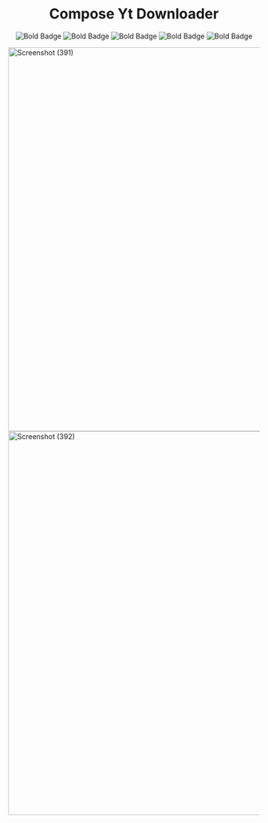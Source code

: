 <h1 align="center">Compose Yt Downloader</h1>
<p align="center">
  <img src="https://img.shields.io/badge/Search-red?style=for-the-badge" alt="Bold Badge">
  <img src="https://img.shields.io/badge/Download-red?style=for-the-badge" alt="Bold Badge">
  <img src="https://img.shields.io/badge/Mux-red?style=for-the-badge" alt="Bold Badge">
  <img src="https://img.shields.io/badge/Play-red?style=for-the-badge" alt="Bold Badge">
  <img src="https://img.shields.io/badge/VerticalTabs-red?style=for-the-badge" alt="Bold Badge">
</p>

<img width="1024" height="768" alt="Screenshot (391)" src="https://github.com/user-attachments/assets/aa27d6bf-3911-47bb-9592-a4fbea503aec" />
<img width="1024" height="768" alt="Screenshot (392)" src="https://github.com/user-attachments/assets/f3754af7-455c-4306-9a2d-abcee220af64" />
